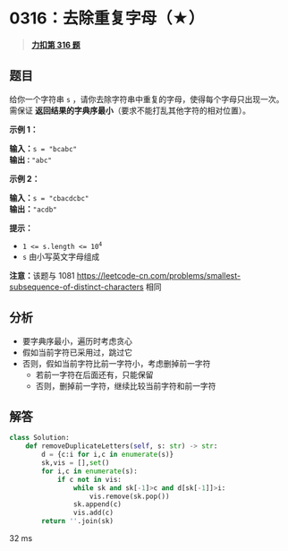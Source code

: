 # 0316：去除重复字母（★）


> <u>**[力扣第 316 题](https://leetcode.cn/problems/remove-duplicate-letters/)**</u>

## 题目

<p>给你一个字符串 <code>s</code> ，请你去除字符串中重复的字母，使得每个字母只出现一次。需保证 <strong>返回结果的<span data-keyword="lexicographically-smaller-string-alien">字典序</span>最小</strong>（要求不能打乱其他字符的相对位置）。</p>



<p><strong>示例 1：</strong></p>

<pre>
<strong>输入：</strong><code>s = "bcabc"</code>
<strong>输出<code>：</code></strong><code>"abc"</code>
</pre>

<p><strong>示例 2：</strong></p>

<pre>
<strong>输入：</strong><code>s = "cbacdcbc"</code>
<strong>输出：</strong><code>"acdb"</code></pre>



<p><strong>提示：</strong></p>

<ul>
<li><code>1 &lt;= s.length &lt;= 10<sup>4</sup></code></li>
<li><code>s</code> 由小写英文字母组成</li>
</ul>



<p><strong>注意：</strong>该题与 1081 <a href="https://leetcode-cn.com/problems/smallest-subsequence-of-distinct-characters">https://leetcode-cn.com/problems/smallest-subsequence-of-distinct-characters</a> 相同</p>


## 分析

- 要字典序最小，遍历时考虑贪心
- 假如当前字符已采用过，跳过它
- 否则，假如当前字符比前一字符小，考虑删掉前一字符
	- 若前一字符在后面还有，只能保留
	- 否则，删掉前一字符，继续比较当前字符和前一字符

## 解答

```python
class Solution:
    def removeDuplicateLetters(self, s: str) -> str:
        d = {c:i for i,c in enumerate(s)}
        sk,vis = [],set()
        for i,c in enumerate(s):
            if c not in vis:
                while sk and sk[-1]>c and d[sk[-1]]>i:
                    vis.remove(sk.pop())
                sk.append(c)
                vis.add(c)
        return ''.join(sk)
```
32 ms
